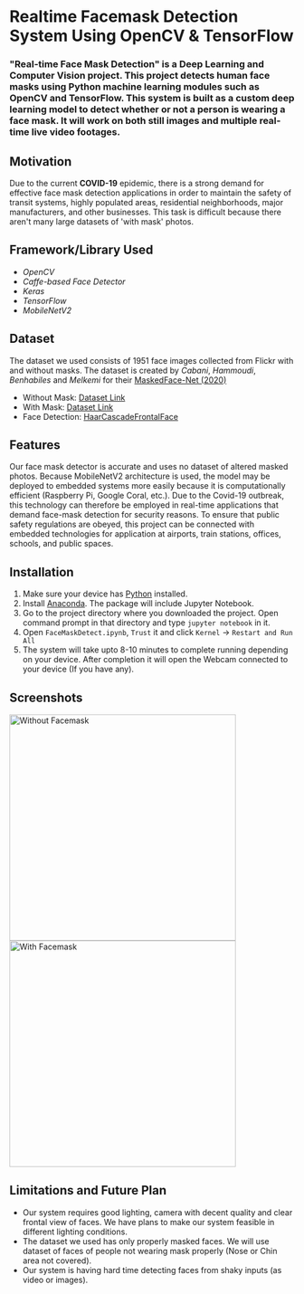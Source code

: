 # Realtime Facemask Detection System Using OpenCV & TensorFlow
### **"Real-time Face Mask Detection"** is a Deep Learning and Computer Vision project. This project detects human face masks using Python machine learning modules such as OpenCV and TensorFlow. This system is built as a custom deep learning model to detect whether or not a person is wearing a face mask. It will work on both still images and multiple real-time live video footages.
## Motivation
Due to the current **COVID-19** epidemic, there is a strong demand for effective face mask detection applications in order to maintain the safety of transit systems, highly populated areas, residential neighborhoods, major manufacturers, and other businesses. This task is difficult because there aren't many large datasets of 'with mask' photos.
## Framework/Library Used
* *OpenCV*
* *Caffe-based Face Detector*
* *Keras*
* *TensorFlow*
* *MobileNetV2*
## Dataset
The dataset we used consists of 1951 face images collected from Flickr with and without masks. The dataset is created by *Cabani*, *Hammoudi*, *Benhabiles* and *Melkemi* for their [MaskedFace-Net (2020)](https://arxiv.org/abs/2008.08016)
* Without Mask: [Dataset Link](https://drive.google.com/drive/folders/1taHKxS66YKJNhdhiGcEdM6nnE5W9zBb1)
* With Mask: [Dataset Link](https://drive.google.com/drive/folders/1IUzo9KtMYFmWxCsdpPG8QOqhOg93vWxL)
* Face Detection: [HaarCascadeFrontalFace](https://github.com/opencv/opencv/tree/master/data/haarcascades)
## Features
Our face mask detector is accurate and uses no dataset of altered masked photos. Because MobileNetV2 architecture is used, the model may be deployed to embedded systems more easily because it is computationally efficient (Raspberry Pi, Google Coral, etc.). 
Due to the Covid-19 outbreak, this technology can therefore be employed in real-time applications that demand face-mask detection for security reasons. To ensure that public safety regulations are obeyed, this project can be connected with embedded technologies for application at airports, train stations, offices, schools, and public spaces.
## Installation
1. Make sure your device has [Python](https://www.python.org/downloads/) installed.
2. Install [Anaconda](https://www.anaconda.com/). The package will include Jupyter Notebook.
3. Go to the project directory where you downloaded the project. Open command prompt in that directory and type ```jupyter notebook``` in it.
4. Open ```FaceMaskDetect.ipynb```, ```Trust``` it and click ```Kernel``` -> ```Restart and Run All```
5. The system will take upto 8-10 minutes to complete running depending on your device. After completion it will open the Webcam connected to your device (If you have any).
## Screenshots
<img
  src="https://i.ibb.co/rF8Ln5J/NO-MASK-1.jpg"
  alt="Without Facemask"
  title="Without Face Mask"
  style="display: inline-block; margin: 0 auto; width: 400px">
<img
  src="https://i.ibb.co/bFQkpTx/Face-Mask-1.jpg"
  alt="With Facemask"
  title="With Face Mask"
  style="display: inline-block; margin: 0 auto; width: 400px">
## Limitations and Future Plan
* Our system requires good lighting, camera with decent quality and clear frontal view of faces. We have plans to make our system feasible in different lighting conditions.
* The dataset we used has only properly masked faces. We will use dataset of faces of people not wearing mask properly (Nose or Chin area not covered).
* Our system is having hard time detecting faces from shaky inputs (as video or images).
